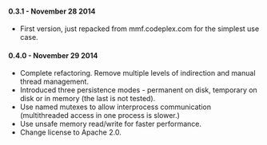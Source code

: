 #### 0.3.1 - November 28 2014
* First version, just repacked from mmf.codeplex.com for the simplest use case.

#### 0.4.0 - November 29 2014
* Complete refactoring. Remove multiple levels of indirection and manual thread management.
* Introduced three persistence modes - permanent on disk, temporary on disk or in memory (the last is not tested).
* Use named mutexes to allow interprocess communication (multithreaded access in one process is slower.)
* Use unsafe memory read/write for faster performance.
* Change license to Apache 2.0.